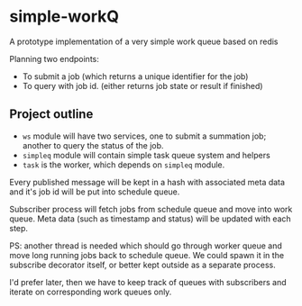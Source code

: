 # simple-workQ
A prototype implementation of a very simple work queue based on redis

Planning two endpoints:
- To submit a job (which returns a unique identifier for the job)
- To query with job id. (either returns job state or result if finished)


## Project outline

- `ws` module will have two services, one to submit a summation job; another to query the status of the job.
- `simpleq` module will contain simple task queue system and helpers
- `task` is the worker, which depends on `simpleq` module. 

Every published message will be kept in a hash with associated meta data and it's job id will be put into schedule queue.

Subscriber process will fetch jobs from schedule queue and move into work queue. Meta data (such as timestamp and status) will be updated with each step.

PS: another thread is needed which should go through worker queue and move long running jobs back to schedule queue. We could spawn it in the subscribe decorator itself, or better kept outside as a separate process.

I'd prefer later, then we have to keep track of queues with subscribers and iterate on corresponding work queues only.
